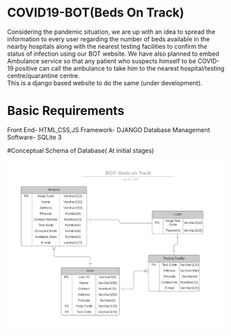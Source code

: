 # COVID19-BOT(Beds On Track)
Considering the pandemic situation, we are up with an idea to spread the information to every user regarding the number of beds available in the nearby hospitals 
along with the nearest testing facilities to confirm the status of infection using our BOT website. We have also planned to embed Ambulance service so that any patient
who suspects himself to be COVID-19 positive can call the ambulance to take him to the nearest hospital/testing centre/quarantine centre.<br>
This is a django based website to do the same (under development).

# Basic Requirements
  Front End- HTML,CSS,JS
  Framework- DJANGO
  Database Management Software- SQLite 3
  
#Conceptual Schema of Database( At initial stages)

![alt text](https://github.com/Rahul0700/COVID19-BOT/blob/master/BOT.jpg?raw=true)

 


  
